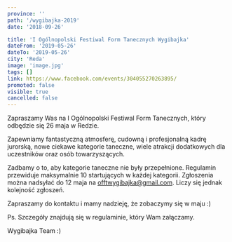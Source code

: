 ```yaml
---
province: ''
path: '/wygibajka-2019'
date: '2018-09-26'

title: 'I Ogólnopolski Festiwal Form Tanecznych Wygibajka'
dateFrom: '2019-05-26'
dateTo: '2019-05-26'
city: 'Reda'
image: 'image.jpg'
tags: []
link: https://www.facebook.com/events/304055270263895/
promoted: false
visible: true
cancelled: false
---
```

Zapraszamy Was na I Ogólnopolski Festiwal Form Tanecznych, który odbędzie się 26 maja w Redzie.
 
Zapewniamy fantastyczną atmosferę, cudowną i profesjonalną kadrę jurorską, nowe ciekawe kategorie taneczne, wiele atrakcji dodatkowych dla uczestników oraz osób towarzyszących.
 
Zadbamy o to, aby kategorie taneczne nie były przepełnione. Regulamin przewiduje maksymalnie 10 startujących w każdej kategorii. Zgłoszenia można nadsyłać do 12 maja na offtwygibajka@gmail.com. Liczy się jednak kolejność zgłoszeń.
 
Zapraszamy do kontaktu i mamy nadzieję, że zobaczymy się w maju :)

Ps. Szczegóły znajdują się w regulaminie, który Wam załączamy.

Wygibajka Team :) 